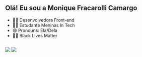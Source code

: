 ## Olá! Eu sou a Monique Fracarolli Camargo

- 👩‍💻 Desenvolvedora Front-end
- 👩‍🎓 Estudante Meninas In Tech
- 😄 Pronouns: Ela/Dela
- ✊🏿 Black Lives Matter

##

<div> 
  <a href = "mailto:contatomoniquecaamargoo@gmail.com"><img src="https://img.shields.io/badge/-Gmail-%23333?style=for-the-badge&logo=gmail&logoColor=white" target="_blank"></a>
  <a href="https://www.linkedin.com/in/monique-roberta-fracarolli-de-camargo-0" target="_blank"><img src="https://img.shields.io/badge/-LinkedIn-%230077B5?style=for-the-badge&logo=linkedin&logoColor=white" target="_blank"></a> 
</div>

